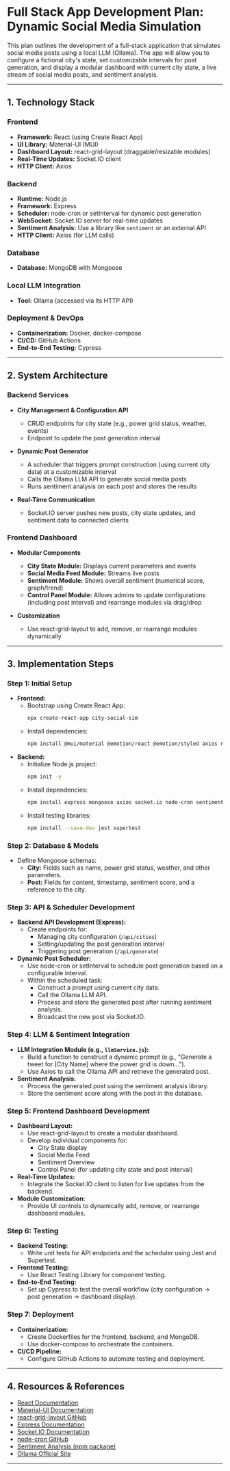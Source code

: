 # Full Stack App Development Plan: Dynamic Social Media Simulation

This plan outlines the development of a full-stack application that simulates social media posts using a local LLM (Ollama). The app will allow you to configure a fictional city's state, set customizable intervals for post generation, and display a modular dashboard with current city state, a live stream of social media posts, and sentiment analysis.

---

## 1. Technology Stack

### Frontend
- **Framework:** React (using Create React App)
- **UI Library:** Material-UI (MUI)
- **Dashboard Layout:** react-grid-layout (draggable/resizable modules)
- **Real-Time Updates:** Socket.IO client
- **HTTP Client:** Axios

### Backend
- **Runtime:** Node.js
- **Framework:** Express
- **Scheduler:** node-cron or setInterval for dynamic post generation
- **WebSocket:** Socket.IO server for real-time updates
- **Sentiment Analysis:** Use a library like `sentiment` or an external API
- **HTTP Client:** Axios (for LLM calls)

### Database
- **Database:** MongoDB with Mongoose

### Local LLM Integration
- **Tool:** Ollama (accessed via its HTTP API)

### Deployment & DevOps
- **Containerization:** Docker, docker-compose
- **CI/CD:** GitHub Actions
- **End-to-End Testing:** Cypress

---

## 2. System Architecture

### Backend Services
- **City Management & Configuration API**
  - CRUD endpoints for city state (e.g., power grid status, weather, events)
  - Endpoint to update the post generation interval

- **Dynamic Post Generator**
  - A scheduler that triggers prompt construction (using current city data) at a customizable interval
  - Calls the Ollama LLM API to generate social media posts
  - Runs sentiment analysis on each post and stores the results

- **Real-Time Communication**
  - Socket.IO server pushes new posts, city state updates, and sentiment data to connected clients

### Frontend Dashboard
- **Modular Components**
  - **City State Module:** Displays current parameters and events
  - **Social Media Feed Module:** Streams live posts
  - **Sentiment Module:** Shows overall sentiment (numerical score, graph/trend)
  - **Control Panel Module:** Allows admins to update configurations (including post interval) and rearrange modules via drag/drop

- **Customization**
  - Use react-grid-layout to add, remove, or rearrange modules dynamically

---

## 3. Implementation Steps

### Step 1: Initial Setup
- **Frontend:**
  - Bootstrap using Create React App:  
    ```bash
    npx create-react-app city-social-sim
    ```
  - Install dependencies:
    ```bash
    npm install @mui/material @emotion/react @emotion/styled axios react-grid-layout socket.io-client
    ```
- **Backend:**
  - Initialize Node.js project:
    ```bash
    npm init -y
    ```
  - Install dependencies:
    ```bash
    npm install express mongoose axios socket.io node-cron sentiment
    ```
  - Install testing libraries:
    ```bash
    npm install --save-dev jest supertest
    ```

### Step 2: Database & Models
- Define Mongoose schemas:
  - **City:** Fields such as name, power grid status, weather, and other parameters.
  - **Post:** Fields for content, timestamp, sentiment score, and a reference to the city.

### Step 3: API & Scheduler Development
- **Backend API Development (Express):**
  - Create endpoints for:
    - Managing city configuration (`/api/cities`)
    - Setting/updating the post generation interval
    - Triggering post generation (`/api/generate`)
- **Dynamic Post Scheduler:**
  - Use node-cron or setInterval to schedule post generation based on a configurable interval.
  - Within the scheduled task:
    - Construct a prompt using current city data.
    - Call the Ollama LLM API.
    - Process and store the generated post after running sentiment analysis.
    - Broadcast the new post via Socket.IO.

### Step 4: LLM & Sentiment Integration
- **LLM Integration Module (e.g., `llmService.js`):**
  - Build a function to construct a dynamic prompt (e.g., "Generate a tweet for [City Name] where the power grid is down...").
  - Use Axios to call the Ollama API and retrieve the generated post.
- **Sentiment Analysis:**
  - Process the generated post using the sentiment analysis library.
  - Store the sentiment score along with the post in the database.

### Step 5: Frontend Dashboard Development
- **Dashboard Layout:**
  - Use react-grid-layout to create a modular dashboard.
  - Develop individual components for:
    - City State display
    - Social Media Feed
    - Sentiment Overview
    - Control Panel (for updating city state and post interval)
- **Real-Time Updates:**
  - Integrate the Socket.IO client to listen for live updates from the backend.
- **Module Customization:**
  - Provide UI controls to dynamically add, remove, or rearrange dashboard modules.

### Step 6: Testing
- **Backend Testing:**
  - Write unit tests for API endpoints and the scheduler using Jest and Supertest.
- **Frontend Testing:**
  - Use React Testing Library for component testing.
- **End-to-End Testing:**
  - Set up Cypress to test the overall workflow (city configuration → post generation → dashboard display).

### Step 7: Deployment
- **Containerization:**
  - Create Dockerfiles for the frontend, backend, and MongoDB.
  - Use docker-compose to orchestrate the containers.
- **CI/CD Pipeline:**
  - Configure GitHub Actions to automate testing and deployment.

---

## 4. Resources & References
- [React Documentation](https://reactjs.org/)
- [Material-UI Documentation](https://mui.com/)
- [react-grid-layout GitHub](https://github.com/react-grid-layout/react-grid-layout)
- [Express Documentation](https://expressjs.com/)
- [Socket.IO Documentation](https://socket.io/docs/v4/)
- [node-cron GitHub](https://github.com/node-cron/node-cron)
- [Sentiment Analysis (npm package)](https://www.npmjs.com/package/sentiment)
- [Ollama Official Site](https://ollama.ai/)

---
